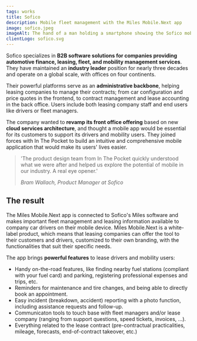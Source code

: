 ```yaml
---
tags: works
title: Sofico
description: Mobile fleet management with the Miles Mobile.Next app
image: sofico.jpeg
imageAlt: The hand of a man holding a smartphone showing the Sofico mobile-app
clientLogo: sofico.svg
---
```


Sofico specializes in **B2B software solutions for companies providing automotive finance, leasing, fleet, and mobility management services**. They have maintained an **industry leader** position for nearly three decades and operate on a global scale, with offices on four continents.

Their powerful platforms serve as an **administrative backbone**, helping leasing companies to manage their contracts; from car configuration and price quotes in the frontend, to contract management and lease accounting in the back office. Users include both leasing company staff and end users like drivers or fleet managers.

The company wanted to **revamp its front office offering** based on new **cloud services architecture**, and thought a mobile app would be essential for its customers to support its drivers and mobility users. They joined forces with In The Pocket to build an intuitive and comprehensive mobile application that would make its users' lives easier.

>'The product design team from In The Pocket quickly understood what we were after and helped us explore the potential of mobile in our industry. A real eye opener.'
>
> *Bram Wallach, Product Manager at Sofico*
## The result  

The Miles Mobile.Next app is connected to Sofico's Miles software and makes important fleet management and leasing information available to company car drivers on their mobile device. Miles Mobile.Next is a white-label product, which means that leasing companies can offer the tool to their customers and drivers, customized to their own branding, with the functionalities that suit their specific needs.  

The app brings **powerful features** to lease drivers and mobility users:  

* Handy on-the-road features, like finding nearby fuel stations (compliant with your fuel card) and parking, registering professional expenses and trips, etc.
* Reminders for maintenance and tire changes, and being able to directly book an appointment.
* Easy incident (breakdown, accident) reporting with a photo function, including assistance requests and follow-up.
* Communicaton tools to touch base with fleet managers and/or lease company (ranging from support questions, speed tickets, invoices, …).
* Everything related to the lease contract (pre-contractual practicalities, mileage, forecasts, end-of-contract takeover, etc.)